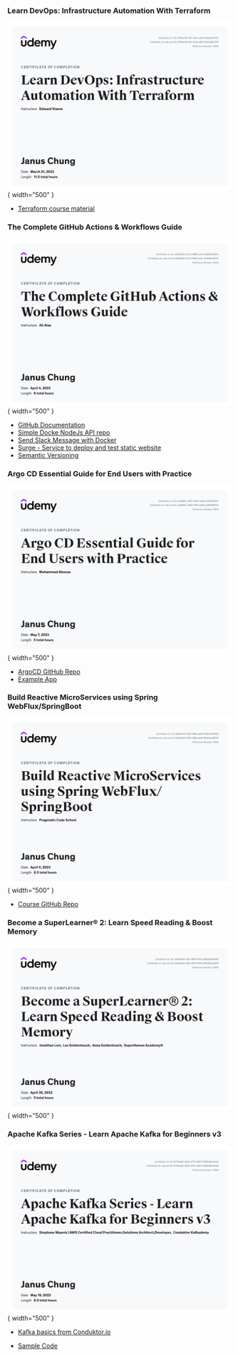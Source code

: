 ### Learn DevOps: Infrastructure Automation With Terraform
![terraform cert](../assets/about-me/certificate/terraform.jpeg){ width="500" }

- [Terraform course material](https://github.com/wardviaene/terraform-course)

### The Complete GitHub Actions & Workflows Guide
![terraform cert](../assets/about-me/certificate/github-actions.jpeg){ width="500" }

- [GitHub Documentation](https://docs.github.com/en/actions)
- [Simple Docke NodeJs API repo](https://github.com/alialaa/simple-docker-nodejs-api)
- [Send Slack Message with Docker](https://hub.docker.com/r/technosophos/slack-notify/)
- [Surge - Service to deploy and test static website](https://surge.sh/)
- [Semantic Versioning](https://semver.org/)

### Argo CD Essential Guide for End Users with Practice
![terraform cert](../assets/about-me/certificate/argo-cd.jpeg){ width="500" }

- [ArgoCD GitHub Repo](https://github.com/argoproj/argo-cd/)
- [Example App](https://github.com/mabusaa/argocd-example-apps)

### Build Reactive MicroServices using Spring WebFlux/SpringBoot
![terraform cert](../assets/about-me/certificate/reactive-spring.jpeg){ width="500" }

- [Course GitHub Repo](https://github.com/dilipsundarraj1/reactive-spring-webflux/tree/final)


### Become a SuperLearner® 2: Learn Speed Reading & Boost Memory
![terraform cert](../assets/about-me/certificate/super-learner.jpeg){ width="500" }

### Apache Kafka Series - Learn Apache Kafka for Beginners v3
![kafka beginners cert](../assets/about-me/certificate/kafka-beginners.jpeg){ width="500" }

- [Kafka basics from Conduktor.io](https://www.conduktor.io/kafka/kafka-fundamentals/)

- [Sample Code](https://github.com/conduktor/kafka-beginners-course)